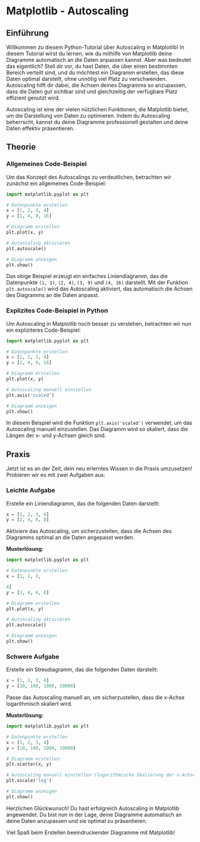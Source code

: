 # Matplotlib - Autoscaling

## Einführung
Willkommen zu diesem Python-Tutorial über Autoscaling in Matplotlib! In diesem Tutorial wirst du lernen, wie du mithilfe von Matplotlib deine Diagramme automatisch an die Daten anpassen kannst. Aber was bedeutet das eigentlich? Stell dir vor, du hast Daten, die über einen bestimmten Bereich verteilt sind, und du möchtest ein Diagramm erstellen, das diese Daten optimal darstellt, ohne unnötig viel Platz zu verschwenden. Autoscaling hilft dir dabei, die Achsen deines Diagramms so anzupassen, dass die Daten gut sichtbar sind und gleichzeitig der verfügbare Platz effizient genutzt wird.

Autoscaling ist eine der vielen nützlichen Funktionen, die Matplotlib bietet, um die Darstellung von Daten zu optimieren. Indem du Autoscaling beherrscht, kannst du deine Diagramme professionell gestalten und deine Daten effektiv präsentieren.

## Theorie
### Allgemeines Code-Beispiel
Um das Konzept des Autoscalings zu verdeutlichen, betrachten wir zunächst ein allgemeines Code-Beispiel:

```python
import matplotlib.pyplot as plt

# Datenpunkte erstellen
x = [1, 2, 3, 4]
y = [1, 4, 9, 16]

# Diagramm erstellen
plt.plot(x, y)

# Autoscaling aktivieren
plt.autoscale()

# Diagramm anzeigen
plt.show()
```

Das obige Beispiel erzeugt ein einfaches Liniendiagramm, das die Datenpunkte `(1, 1)`, `(2, 4)`, `(3, 9)` und `(4, 16)` darstellt. Mit der Funktion `plt.autoscale()` wird das Autoscaling aktiviert, das automatisch die Achsen des Diagramms an die Daten anpasst.

### Explizites Code-Beispiel in Python
Um Autoscaling in Matplotlib noch besser zu verstehen, betrachten wir nun ein expliziteres Code-Beispiel:

```python
import matplotlib.pyplot as plt

# Datenpunkte erstellen
x = [1, 2, 3, 4]
y = [1, 4, 9, 16]

# Diagramm erstellen
plt.plot(x, y)

# Autoscaling manuell einstellen
plt.axis('scaled')

# Diagramm anzeigen
plt.show()
```

In diesem Beispiel wird die Funktion `plt.axis('scaled')` verwendet, um das Autoscaling manuell einzustellen. Das Diagramm wird so skaliert, dass die Längen der x- und y-Achsen gleich sind.

## Praxis
Jetzt ist es an der Zeit, dein neu erlerntes Wissen in die Praxis umzusetzen! Probieren wir es mit zwei Aufgaben aus:

### Leichte Aufgabe
Erstelle ein Liniendiagramm, das die folgenden Daten darstellt:

```python
x = [1, 2, 3, 4]
y = [2, 4, 6, 8]
```

Aktiviere das Autoscaling, um sicherzustellen, dass die Achsen des Diagramms optimal an die Daten angepasst werden.

**Musterlösung:**

```python
import matplotlib.pyplot as plt

# Datenpunkte erstellen
x = [1, 2, 3, 

4]
y = [2, 4, 6, 8]

# Diagramm erstellen
plt.plot(x, y)

# Autoscaling aktivieren
plt.autoscale()

# Diagramm anzeigen
plt.show()
```

### Schwere Aufgabe
Erstelle ein Streudiagramm, das die folgenden Daten darstellt:

```python
x = [1, 2, 3, 4]
y = [10, 100, 1000, 10000]
```

Passe das Autoscaling manuell an, um sicherzustellen, dass die x-Achse logarithmisch skaliert wird.

**Musterlösung:**

```python
import matplotlib.pyplot as plt

# Datenpunkte erstellen
x = [1, 2, 3, 4]
y = [10, 100, 1000, 10000]

# Diagramm erstellen
plt.scatter(x, y)

# Autoscaling manuell einstellen (logarithmische Skalierung der x-Achse)
plt.xscale('log')

# Diagramm anzeigen
plt.show()
```

Herzlichen Glückwunsch! Du hast erfolgreich Autoscaling in Matplotlib angewendet. Du bist nun in der Lage, deine Diagramme automatisch an deine Daten anzupassen und sie optimal zu präsentieren.

Viel Spaß beim Erstellen beeindruckender Diagramme mit Matplotlib!